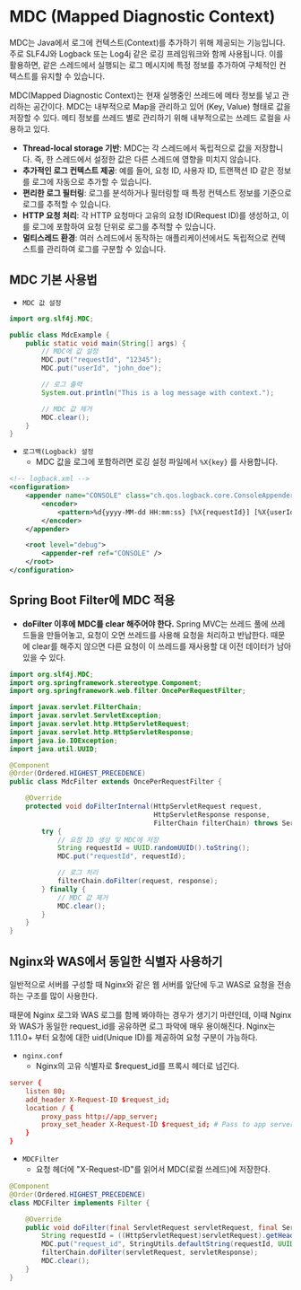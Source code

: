 # MDC (Mapped Diagnostic Context)

MDC는 Java에서 로그에 컨텍스트(Context)를 추가하기 위해 제공되는 기능입니다. 주로 SLF4J와 Logback 또는 Log4j 같은 로깅 프레임워크와 함께 사용됩니다. 이를 활용하면, 같은 스레드에서 실행되는 로그 메시지에 특정 정보를 추가하여 구체적인 컨텍스트를 유지할 수 있습니다.  

MDC(Mapped Diagnostic Context)는 현재 실행중인 쓰레드에 메타 정보를 넣고 관리하는 공간이다. MDC는 내부적으로 Map을 관리하고 있어 (Key, Value) 형태로 값을 저장할 수 있다. 메티 정보를 쓰레드 별로 관리하기 위해 내부적으로는 쓰레드 로컬을 사용하고 있다.  

 - __Thread-local storage 기반__: MDC는 각 스레드에서 독립적으로 값을 저장합니다. 즉, 한 스레드에서 설정한 값은 다른 스레드에 영향을 미치지 않습니다.
 - __추가적인 로그 컨텍스트 제공__: 예를 들어, 요청 ID, 사용자 ID, 트랜잭션 ID 같은 정보를 로그에 자동으로 추가할 수 있습니다.
 - __편리한 로그 필터링__: 로그를 분석하거나 필터링할 때 특정 컨텍스트 정보를 기준으로 로그를 추적할 수 있습니다.
 - __HTTP 요청 처리__: 각 HTTP 요청마다 고유의 요청 ID(Request ID)를 생성하고, 이를 로그에 포함하여 요청 단위로 로그를 추적할 수 있습니다.
 - __멀티스레드 환경__: 여러 스레드에서 동작하는 애플리케이션에서도 독립적으로 컨텍스트를 관리하여 로그를 구분할 수 있습니다.

## MDC 기본 사용법

 - `MDC 값 설정`
```java
import org.slf4j.MDC;

public class MdcExample {
    public static void main(String[] args) {
        // MDC에 값 설정
        MDC.put("requestId", "12345");
        MDC.put("userId", "john_doe");

        // 로그 출력
        System.out.println("This is a log message with context.");

        // MDC 값 제거
        MDC.clear();
    }
}
```

 - `로그백(Logback) 설정`
    - MDC 값을 로그에 포함하려면 로깅 설정 파일에서 `%X{key}` 를 사용합니다.
```xml
<!-- logback.xml -->
<configuration>
    <appender name="CONSOLE" class="ch.qos.logback.core.ConsoleAppender">
        <encoder>
            <pattern>%d{yyyy-MM-dd HH:mm:ss} [%X{requestId}] [%X{userId}] %-5level %logger{36} - %msg%n</pattern>
        </encoder>
    </appender>

    <root level="debug">
        <appender-ref ref="CONSOLE" />
    </root>
</configuration>
```

## Spring Boot Filter에 MDC 적용

 - __doFilter 이후에 MDC를 clear 해주어야 한다.__ Spring MVC는 쓰레드 풀에 쓰레드들을 만들어놓고, 요청이 오면 쓰레드를 사용해 요청을 처리하고 반납한다. 때문에 clear를 해주지 않으면 다른 요청이 이 쓰레드를 재사용할 대 이전 데이터가 남아있을 수 있다.
```java
import org.slf4j.MDC;
import org.springframework.stereotype.Component;
import org.springframework.web.filter.OncePerRequestFilter;

import javax.servlet.FilterChain;
import javax.servlet.ServletException;
import javax.servlet.http.HttpServletRequest;
import javax.servlet.http.HttpServletResponse;
import java.io.IOException;
import java.util.UUID;

@Component
@Order(Ordered.HIGHEST_PRECEDENCE)
public class MdcFilter extends OncePerRequestFilter {

    @Override
    protected void doFilterInternal(HttpServletRequest request,
                                    HttpServletResponse response,
                                    FilterChain filterChain) throws ServletException, IOException {
        try {
            // 요청 ID 생성 및 MDC에 저장
            String requestId = UUID.randomUUID().toString();
            MDC.put("requestId", requestId);

            // 로그 처리
            filterChain.doFilter(request, response);
        } finally {
            // MDC 값 제거
            MDC.clear();
        }
    }
}
```

## Nginx와 WAS에서 동일한 식별자 사용하기

일반적으로 서버를 구성할 때 Nginx와 같은 웹 서버를 앞단에 두고 WAS로 요청을 전송하는 구조를 많이 사용한다.

때문에 Nginx 로그와 WAS 로그를 함께 봐야하는 경우가 생기기 마련인데, 이때 Nginx와 WAS가 동일한 request_id를 공유하면 로그 파악에 매우 용이해진다. Nginx는 1.11.0+ 부터 요청에 대한 uid(Unique ID)를 제공하여 요청 구분이 가능하다.

 - `nginx.conf`
    - Nginx의 고유 식별자로 $request_id를 프록시 헤더로 넘긴다.
```conf
server {
    listen 80;
    add_header X-Request-ID $request_id;
    location / {
        proxy_pass http://app_server;
        proxy_set_header X-Request-ID $request_id; # Pass to app server
    }
}
```

 - `MDCFilter`
    - 요청 헤더에 "X-Request-ID"를 읽어서 MDC(로컬 쓰레드)에 저장한다.
```java
@Component
@Order(Ordered.HIGHEST_PRECEDENCE)
class MDCFilter implements Filter {

    @Override
    public void doFilter(final ServletRequest servletRequest, final ServletResponse servletResponse, final FilterChain filterChain) throws IOException, ServletException {
        String requestId = ((HttpServletRequest)servletRequest).getHeader("X-Request-ID");
        MDC.put("request_id", StringUtils.defaultString(requestId, UUID.randomUUID().toString().replaceAll("-", "")));
        filterChain.doFilter(servletRequest, servletResponse);
        MDC.clear();
    }
}
```
